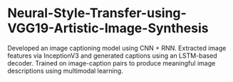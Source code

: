 # Neural-Style-Transfer-using-VGG19-Artistic-Image-Synthesis
Developed an image captioning model using CNN + RNN. Extracted image features via InceptionV3 and generated captions using an LSTM-based decoder. Trained on image-caption pairs to produce meaningful image descriptions using multimodal learning.
